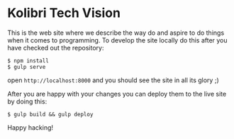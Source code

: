 # Kolibri Tech Vision

This is the web site where we describe the way do and aspire to do things when it comes to programming. To develop the site locally do this after you have checked out the repository:

```
$ npm install
$ gulp serve
```
open ```http://localhost:8000``` and you should see the site in all its glory ;)

After you are happy with your changes you can deploy them to the live site by doing this:

```$ gulp build && gulp deploy```

Happy hacking!
